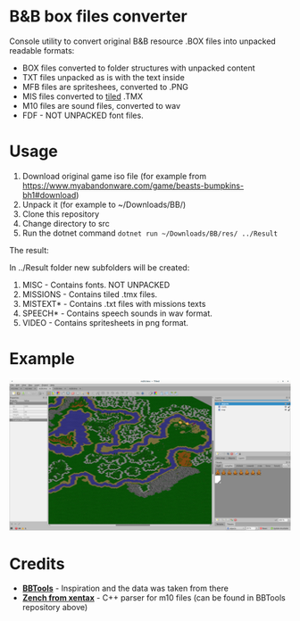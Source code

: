 B&B box files converter
==========
Console utility to convert original B&B resource .BOX files into unpacked readable formats:

- BOX files converted to folder structures with unpacked content
- TXT files unpacked as is with the text inside
- MFB files are spriteshees, converted to .PNG
- MIS files converted to [tiled](https://www.mapeditor.org/) .TMX
- M10 files are sound files, converted to wav
- FDF - NOT UNPACKED font files.

Usage
==========

1. Download original game iso file (for example from https://www.myabandonware.com/game/beasts-bumpkins-bh1#download)
2. Unpack it (for example to ~/Downloads/BB/)
3. Clone this repository
4. Change directory to src
5. Run the dotnet command `dotnet run ~/Downloads/BB/res/ ../Result`

The result:

In ../Result folder new subfolders will be created:
1. MISC - Contains fonts. NOT UNPACKED
2. MISSIONS - Contains tiled .tmx files.
3. MISTEXT* - Contains .txt files with missions texts
4. SPEECH* - Contains speech sounds in wav format.
5. VIDEO - Contains spritesheets in png format.

Example
=========

![](https://github.com/ApmeM/BeastsAndBumpkinsParser/raw/main/Example.png)


Credits
==========

- [**BBTools**](https://github.com/JonMagon/BBTools) - Inspiration and the data was taken from there
- [**Zench from xentax**](https://forum.xen-tax.com/viewtopic.php@p=40921.html#p40921) - C++ parser for m10 files (can be found in BBTools repository above)